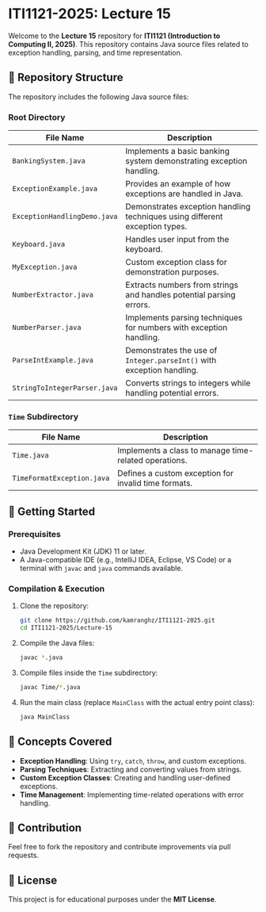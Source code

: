 # ITI1121-2025: Lecture 15

Welcome to the **Lecture 15** repository for **ITI1121 (Introduction to Computing II, 2025)**. This repository contains Java source files related to exception handling, parsing, and time representation.

## 📂 Repository Structure

The repository includes the following Java source files:

### Root Directory

| File Name                  | Description |
|----------------------------|-------------|
| `BankingSystem.java`       | Implements a basic banking system demonstrating exception handling. |
| `ExceptionExample.java`    | Provides an example of how exceptions are handled in Java. |
| `ExceptionHandlingDemo.java` | Demonstrates exception handling techniques using different exception types. |
| `Keyboard.java`            | Handles user input from the keyboard. |
| `MyException.java`         | Custom exception class for demonstration purposes. |
| `NumberExtractor.java`     | Extracts numbers from strings and handles potential parsing errors. |
| `NumberParser.java`        | Implements parsing techniques for numbers with exception handling. |
| `ParseIntExample.java`     | Demonstrates the use of `Integer.parseInt()` with exception handling. |
| `StringToIntegerParser.java` | Converts strings to integers while handling potential errors. |

### `Time` Subdirectory

| File Name                  | Description |
|----------------------------|-------------|
| `Time.java`                | Implements a class to manage time-related operations. |
| `TimeFormatException.java` | Defines a custom exception for invalid time formats. |

## 🚀 Getting Started

### Prerequisites
- Java Development Kit (JDK) 11 or later.
- A Java-compatible IDE (e.g., IntelliJ IDEA, Eclipse, VS Code) or a terminal with `javac` and `java` commands available.

### Compilation & Execution

1. Clone the repository:
   ```sh
   git clone https://github.com/kamranghz/ITI1121-2025.git
   cd ITI1121-2025/Lecture-15
   ```

2. Compile the Java files:
   ```sh
   javac *.java
   ```

3. Compile files inside the `Time` subdirectory:
   ```sh
   javac Time/*.java
   ```

4. Run the main class (replace `MainClass` with the actual entry point class):
   ```sh
   java MainClass
   ```

## 📖 Concepts Covered
- **Exception Handling**: Using `try`, `catch`, `throw`, and custom exceptions.
- **Parsing Techniques**: Extracting and converting values from strings.
- **Custom Exception Classes**: Creating and handling user-defined exceptions.
- **Time Management**: Implementing time-related operations with error handling.

## 🔧 Contribution
Feel free to fork the repository and contribute improvements via pull requests.

## 📜 License
This project is for educational purposes under the **MIT License**.
